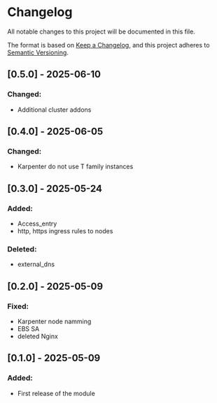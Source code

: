 # Changelog

All notable changes to this project will be documented in this file.

The format is based on [Keep a Changelog](https://keepachangelog.com/en/1.0.0/),
and this project adheres to [Semantic Versioning](https://semver.org/spec/v2.0.0.html).

## [0.5.0] - 2025-06-10
### Changed:
- Additional cluster addons

## [0.4.0] - 2025-06-05
### Changed:
- Karpenter do not use T family instances

## [0.3.0] - 2025-05-24
### Added:
- Access_entry
- http, https ingress rules to nodes
### Deleted:
- external_dns

## [0.2.0] - 2025-05-09
### Fixed:
- Karpenter node namming
- EBS SA
- deleted Nginx

## [0.1.0] - 2025-05-09
### Added:
- First release of the module